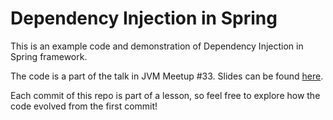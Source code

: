 # Dependency Injection in Spring

This is an example code and demonstration of Dependency Injection in Spring framework.

The code is a part of the talk in JVM Meetup #33. Slides can be found [here](https://speakerdeck.com/bertzzie/dependency-injection-in-spring).

Each commit of this repo is part of a lesson, so feel free to explore how the code evolved from the first commit!
